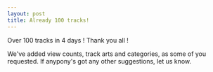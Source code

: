```yaml
---
layout: post
title: Already 100 tracks!
---
```


Over 100 tracks in 4 days ! Thank you all !

We've added view counts, track arts and categories, as some of you requested. If anypony's got any other suggestions, let us know.
